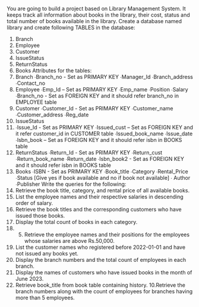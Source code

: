 You are going to build a project based on Library Management System. It keeps
track all information about books in the library, their cost, status and total
number of books available in the library.
Create a database named library and create following TABLES in the database:
1. Branch
2. Employee
3. Customer
4. IssueStatus
5. ReturnStatus
6. Books
   Attributes for the tables:
1. Branch
∙Branch_no - Set as PRIMARY KEY
∙Manager_Id
∙Branch_address
∙Contact_no
2. Employee
∙Emp_Id – Set as PRIMARY KEY
∙Emp_name
∙Position
∙Salary
∙Branch_no - Set as FOREIGN KEY and it should refer branch_no in
EMPLOYEE table
3. Customer
∙Customer_Id - Set as PRIMARY KEY
∙Customer_name
∙Customer_address
∙Reg_date
4. IssueStatus
5. ∙Issue_Id - Set as PRIMARY KEY
∙Issued_cust – Set as FOREIGN KEY and it refer customer_id in
CUSTOMER table
∙Issued_book_name
∙Issue_date
∙Isbn_book – Set as FOREIGN KEY and it should refer isbn in
BOOKS table
5. ReturnStatus
∙Return_Id - Set as PRIMARY KEY
∙Return_cust
∙Return_book_name
∙Return_date
∙Isbn_book2 - Set as FOREIGN KEY and it should refer isbn in
BOOKS table
6. Books
∙ISBN - Set as PRIMARY KEY
∙Book_title
∙Category
∙Rental_Price
∙Status [Give yes if book available and no if book not available] ∙
Author
∙Publisher
Write the queries for the following:
1. Retrieve the book title, category, and rental price of all available
books.
2. List the employee names and their respective salaries in descending
order of salary.
3. Retrieve the book titles and the corresponding customers who have
issued those books.
4. Display the total count of books in each category.
5. 5. Retrieve the employee names and their positions for the employees
whose salaries are above Rs.50,000.
6. List the customer names who registered before 2022-01-01 and have
not issued any books yet.
7. Display the branch numbers and the total count of employees in each
branch.
8. Display the names of customers who have issued books in the month
of June 2023.
9. Retrieve book_title from book table containing history.
10.Retrieve the branch numbers along with the count of employees for branches
having more than 5 employees.
